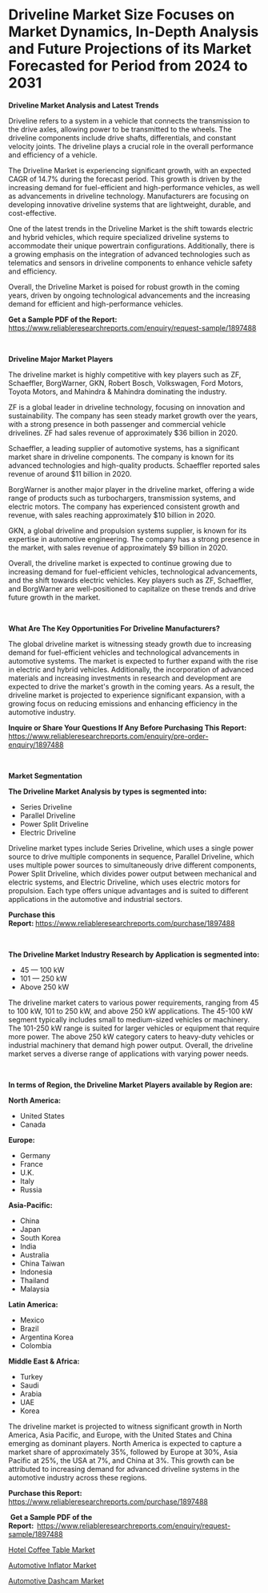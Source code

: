 <p><h1>Driveline Market Size Focuses on Market Dynamics, In-Depth Analysis and Future Projections of its Market Forecasted for Period from 2024 to 2031</h1></p><p><strong>Driveline Market Analysis and Latest Trends</strong></p>
<p><p>Driveline refers to a system in a vehicle that connects the transmission to the drive axles, allowing power to be transmitted to the wheels. The driveline components include drive shafts, differentials, and constant velocity joints. The driveline plays a crucial role in the overall performance and efficiency of a vehicle.</p><p>The Driveline Market is experiencing significant growth, with an expected CAGR of 14.7% during the forecast period. This growth is driven by the increasing demand for fuel-efficient and high-performance vehicles, as well as advancements in driveline technology. Manufacturers are focusing on developing innovative driveline systems that are lightweight, durable, and cost-effective.</p><p>One of the latest trends in the Driveline Market is the shift towards electric and hybrid vehicles, which require specialized driveline systems to accommodate their unique powertrain configurations. Additionally, there is a growing emphasis on the integration of advanced technologies such as telematics and sensors in driveline components to enhance vehicle safety and efficiency.</p><p>Overall, the Driveline Market is poised for robust growth in the coming years, driven by ongoing technological advancements and the increasing demand for efficient and high-performance vehicles.</p></p>
<p><strong>Get a Sample PDF of the Report:&nbsp;</strong> <a href="https://www.reliableresearchreports.com/enquiry/request-sample/1897488">https://www.reliableresearchreports.com/enquiry/request-sample/1897488</a></p>
<p>&nbsp;</p>
<p><strong>Driveline Major Market Players</strong></p>
<p><p>The driveline market is highly competitive with key players such as ZF, Schaeffler, BorgWarner, GKN, Robert Bosch, Volkswagen, Ford Motors, Toyota Motors, and Mahindra & Mahindra dominating the industry. </p><p>ZF is a global leader in driveline technology, focusing on innovation and sustainability. The company has seen steady market growth over the years, with a strong presence in both passenger and commercial vehicle drivelines. ZF had sales revenue of approximately $36 billion in 2020.</p><p>Schaeffler, a leading supplier of automotive systems, has a significant market share in driveline components. The company is known for its advanced technologies and high-quality products. Schaeffler reported sales revenue of around $11 billion in 2020.</p><p>BorgWarner is another major player in the driveline market, offering a wide range of products such as turbochargers, transmission systems, and electric motors. The company has experienced consistent growth and revenue, with sales reaching approximately $10 billion in 2020.</p><p>GKN, a global driveline and propulsion systems supplier, is known for its expertise in automotive engineering. The company has a strong presence in the market, with sales revenue of approximately $9 billion in 2020.</p><p>Overall, the driveline market is expected to continue growing due to increasing demand for fuel-efficient vehicles, technological advancements, and the shift towards electric vehicles. Key players such as ZF, Schaeffler, and BorgWarner are well-positioned to capitalize on these trends and drive future growth in the market.</p></p>
<p>&nbsp;</p>
<p><strong>What Are The Key Opportunities For Driveline Manufacturers?</strong></p>
<p><p>The global driveline market is witnessing steady growth due to increasing demand for fuel-efficient vehicles and technological advancements in automotive systems. The market is expected to further expand with the rise in electric and hybrid vehicles. Additionally, the incorporation of advanced materials and increasing investments in research and development are expected to drive the market's growth in the coming years. As a result, the driveline market is projected to experience significant expansion, with a growing focus on reducing emissions and enhancing efficiency in the automotive industry.</p></p>
<p><strong>Inquire or Share Your Questions If Any Before Purchasing This Report:</strong> <a href="https://www.reliableresearchreports.com/enquiry/pre-order-enquiry/1897488">https://www.reliableresearchreports.com/enquiry/pre-order-enquiry/1897488</a></p>
<p>&nbsp;</p>
<p><strong>Market Segmentation</strong></p>
<p><strong>The Driveline Market Analysis by types is segmented into:</strong></p>
<p><ul><li>Series Driveline</li><li>Parallel Driveline</li><li>Power Split Driveline</li><li>Electric Driveline</li></ul></p>
<p><p>Driveline market types include Series Driveline, which uses a single power source to drive multiple components in sequence, Parallel Driveline, which uses multiple power sources to simultaneously drive different components, Power Split Driveline, which divides power output between mechanical and electric systems, and Electric Driveline, which uses electric motors for propulsion. Each type offers unique advantages and is suited to different applications in the automotive and industrial sectors.</p></p>
<p><strong>Purchase this Report:&nbsp;</strong><a href="https://www.reliableresearchreports.com/purchase/1897488">https://www.reliableresearchreports.com/purchase/1897488</a></p>
<p>&nbsp;</p>
<p><strong>The Driveline Market Industry Research by Application is segmented into:</strong></p>
<p><ul><li>45 — 100 kW</li><li>101 — 250 kW</li><li>Above 250 kW</li></ul></p>
<p><p>The driveline market caters to various power requirements, ranging from 45 to 100 kW, 101 to 250 kW, and above 250 kW applications. The 45-100 kW segment typically includes small to medium-sized vehicles or machinery. The 101-250 kW range is suited for larger vehicles or equipment that require more power. The above 250 kW category caters to heavy-duty vehicles or industrial machinery that demand high power output. Overall, the driveline market serves a diverse range of applications with varying power needs.</p></p>
<p>&nbsp;</p>
<p><strong>In terms of Region, the Driveline Market Players available by Region are:</strong></p>
<p>
    <p> <strong> North America: </strong>
        <ul>
            <li>United States</li>
            <li>Canada</li>
        </ul>
        </p> 
    <p> <strong> Europe: </strong>
        <ul>
            <li>Germany</li>
            <li>France</li>
            <li>U.K.</li>
            <li>Italy</li>
            <li>Russia</li>
        </ul>
        </p> 
    <p> <strong> Asia-Pacific: </strong>
        <ul>
            <li>China</li>
            <li>Japan</li>
            <li>South Korea</li>
            <li>India</li>
            <li>Australia</li>
            <li>China Taiwan</li>
            <li>Indonesia</li>
            <li>Thailand</li>
            <li>Malaysia</li>
        </ul>
        </p> 
    <p> <strong> Latin America: </strong>
        <ul>
            <li>Mexico</li>
            <li>Brazil</li>
            <li>Argentina Korea</li>
            <li>Colombia</li>
        </ul>
        </p> 
    <p> <strong> Middle East & Africa: </strong>
        <ul>
            <li>Turkey</li>
            <li>Saudi</li>
            <li>Arabia</li>
            <li>UAE</li>
            <li>Korea</li>
        </ul>
    </p>
    </p>
<p><p>The driveline market is projected to witness significant growth in North America, Asia Pacific, and Europe, with the United States and China emerging as dominant players. North America is expected to capture a market share of approximately 35%, followed by Europe at 30%, Asia Pacific at 25%, the USA at 7%, and China at 3%. This growth can be attributed to increasing demand for advanced driveline systems in the automotive industry across these regions.</p></p>
<p><strong>Purchase this Report: </strong><a href="https://www.reliableresearchreports.com/purchase/1897488">https://www.reliableresearchreports.com/purchase/1897488</a></p>
<p>&nbsp;<strong>Get a Sample PDF of the Report:&nbsp;&nbsp;</strong><a href="https://www.reliableresearchreports.com/enquiry/request-sample/1897488">https://www.reliableresearchreports.com/enquiry/request-sample/1897488</a></p>
<p><strong></strong></p>
<p><p><a href="https://view.publitas.com/reportprime-1/hotel-coffee-table-market-size-share-trends-analysis-report-by-application-regional-outlook-competitive-strategies-and-segment-forecasts-2023-2030/">Hotel Coffee Table Market</a></p><p><a href="https://github.com/nancykennedykellievqfqt2/Market-Research-Report-List-1/blob/main/automotive-inflator-market.md">Automotive Inflator Market</a></p><p><a href="https://github.com/seekum/Market-Research-Report-List-1/blob/main/automotive-dashcam-market.md">Automotive Dashcam Market</a></p></p>